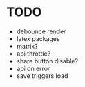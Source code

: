 TODO
====

* debounce render
* latex packages
* matrix?
* api throttle?
* share button disable?
* api on error
* save triggers load
